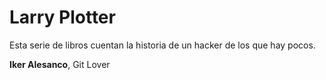 
# Larry Plotter

Esta serie de libros cuentan la historia de un hacker de los que hay pocos.

**Iker Alesanco**, Git Lover
